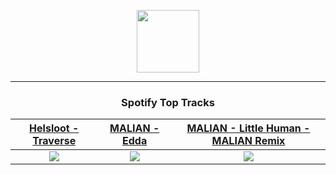 <p align="center">
  <a href="https://www.tobiasmichael.de">
    <img src="https://tobiasmichael.de/assets/logo.gif" width="100" height="100"/>
  </a>
</p>

---

<h3 align="center">Spotify Top Tracks</h3>

[Helsloot - Traverse](https://open.spotify.com/track/2B5hZGO9YCq295oiMRlXAn)|[MALIAN - Edda](https://open.spotify.com/track/6lwT3rAbt3URHwxDwdN8sn)|[MALIAN - Little Human - MALIAN Remix](https://open.spotify.com/track/0y6L1OiwEGR4Fs3lOLTwqa)
:---:|:----:|:----:
<img src="https://i.scdn.co/image/ab67616d00001e02c853b1d18ada778d4ae75baa"/>|<img src="https://i.scdn.co/image/ab67616d00001e02856cf59553e0b5bb7a52acb9"/>|<img src="https://i.scdn.co/image/ab67616d00001e0208bf0a32b9d646ce90f22169"/>